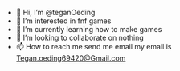 - 👋 Hi, I’m @teganOeding
- 👀 I’m interested in fnf games
- 🌱 I’m currently learning how to make games
- 💞️ I’m looking to collaborate on nothing
- 📫 How to reach me send me email my email is Tegan.oeding69420@Gmail.com

<!---
teganOeding/teganOeding is a ✨ special ✨ repository because its `README.md` (this file) appears on your GitHub profile.
You can click the Preview link to take a look at your changes.
--->
